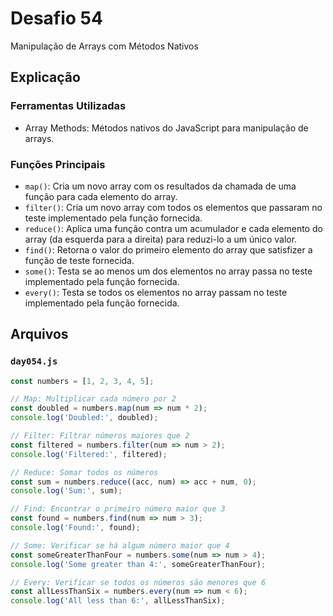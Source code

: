 # Desafio 54

Manipulação de Arrays com Métodos Nativos

## Explicação

### Ferramentas Utilizadas

- Array Methods: Métodos nativos do JavaScript para manipulação de arrays.

### Funções Principais

- `map()`: Cria um novo array com os resultados da chamada de uma função para cada elemento do array.
- `filter()`: Cria um novo array com todos os elementos que passaram no teste implementado pela função fornecida.
- `reduce()`: Aplica uma função contra um acumulador e cada elemento do array (da esquerda para a direita) para reduzi-lo a um único valor.
- `find()`: Retorna o valor do primeiro elemento do array que satisfizer a função de teste fornecida.
- `some()`: Testa se ao menos um dos elementos no array passa no teste implementado pela função fornecida.
- `every()`: Testa se todos os elementos no array passam no teste implementado pela função fornecida.

## Arquivos

### `day054.js`

```js
const numbers = [1, 2, 3, 4, 5];

// Map: Multiplicar cada número por 2
const doubled = numbers.map(num => num * 2);
console.log('Doubled:', doubled);

// Filter: Filtrar números maiores que 2
const filtered = numbers.filter(num => num > 2);
console.log('Filtered:', filtered);

// Reduce: Somar todos os números
const sum = numbers.reduce((acc, num) => acc + num, 0);
console.log('Sum:', sum);

// Find: Encontrar o primeiro número maior que 3
const found = numbers.find(num => num > 3);
console.log('Found:', found);

// Some: Verificar se há algum número maior que 4
const someGreaterThanFour = numbers.some(num => num > 4);
console.log('Some greater than 4:', someGreaterThanFour);

// Every: Verificar se todos os números são menores que 6
const allLessThanSix = numbers.every(num => num < 6);
console.log('All less than 6:', allLessThanSix);
```